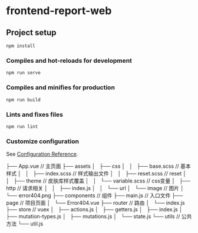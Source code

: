 # frontend-report-web

## Project setup
```
npm install
```

### Compiles and hot-reloads for development
```
npm run serve
```

### Compiles and minifies for production
```
npm run build
```

### Lints and fixes files
```
npm run lint
```

### Customize configuration
See [Configuration Reference](https://cli.vuejs.org/config/).


├── App.vue // 主页面
├── assets
│   ├── css
│   │   ├── base.scss // 基本样式
│   │   ├── index.scss // 样式输出文件
│   │   ├── reset.scss // reset
│   │   ├── theme // 皮肤库样式覆盖
│   │   └── variable.scss // css变量
│   ├── http // 请求相关
│   │   ├── index.js
│   │   └── url
│   └── image // 图片
│       └── error404.png
├── components // 组件
├── main.js // 入口文件
├── page  // 项目页面
│   └── Error404.vue
├── router // 路由
│   └── index.js
├── store // vuex
│   ├── actions.js
│   ├── getters.js
│   ├── index.js
│   ├── mutation-types.js
│   ├── mutations.js
│   └── state.js
└── utils // 公共方法
    └── util.js
